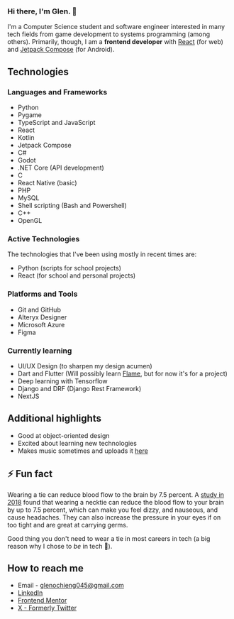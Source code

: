 ### Hi there, I'm Glen. 👋
I'm a Computer Science student and software engineer interested in many tech fields from game development to systems programming (among others).
Primarily, though, I am a **frontend developer** with [React](https://react.dev/) (for web) and [Jetpack Compose](https://developer.android.com/jetpack/compose) (for Android).

## Technologies
### Languages and Frameworks
- Python
- Pygame
- TypeScript and JavaScript
- React
- Kotlin
- Jetpack Compose
- C#
- Godot
- .NET Core (API development)
- C
- React Native (basic)
- PHP
- MySQL
- Shell scripting (Bash and Powershell)
- C++
- OpenGL

### Active Technologies
The technologies that I've been using mostly in recent times are:
- Python (scripts for school projects)
- React (for school and personal projects)

### Platforms and Tools
- Git and GitHub
- Alteryx Designer
- Microsoft Azure
- Figma

### Currently learning
- UI/UX Design (to sharpen my design acumen)
- Dart and Flutter (Will possibly learn [Flame](https://flame-engine.org/), but for now it's for a project)
- Deep learning with Tensorflow
- Django and DRF (Django Rest Framework)
- NextJS

## Additional highlights
- Good at object-oriented design
- Excited about learning new technologies
- Makes music sometimes and uploads it [here](https://on.soundcloud.com/2Qiay)

## ⚡ Fun fact
Wearing a tie can reduce blood flow to the brain by 7.5 percent. A [study in 2018](https://link.springer.com/article/10.1007/s00234-018-2048-7) found that wearing a necktie can reduce the blood flow to your brain by up to 7.5 percent, which can make you feel dizzy, and nauseous, and cause headaches. They can also increase the pressure in your eyes if on too tight and are great at carrying germs.

Good thing you don't need to wear a tie in most careers in tech (a big reason why I chose to _be_ in tech 🤣).

## How to reach me
  - Email - glenochieng045@gmail.com
  - [LinkedIn](https://www.linkedin.com/in/glen-omondi-22b57a257)
  - [Frontend Mentor](https://www.frontendmentor.io/profile/Mirror83)
  - [X - Formerly Twitter](https://twitter.com/glen_ochieng_)

<!--
**Mirror83/Mirror83** is a ✨ _special_ ✨ repository because its `README.md` (this file) appears on your GitHub profile.

Here are some ideas to get you started:

- 🔭 I’m currently working on ...
- 🌱 I’m currently learning ...
- 👯 I’m looking to collaborate on ...
- 🤔 I’m looking for help with ...
- 💬 Ask me about ...
- 📫 How to reach me: ...
- 😄 Pronouns: ...
- ⚡ Fun fact: ...
-->
